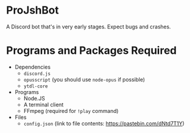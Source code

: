 # ProJshBot

A Discord bot that's in very early stages. Expect bugs and crashes.

# Programs and Packages Required
- Dependencies
    - `discord.js`
    - `opusscript` (you should use `node-opus` if possible)
    - `ytdl-core`
- Programs
    - Node.JS
    - A terminal client
    - FFmpeg (required for `!play` command)
- Files
    - `config.json` (link to file contents: https://pastebin.com/dNtd7T1Y)